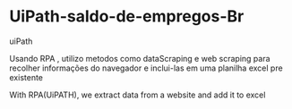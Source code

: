 # UiPath-saldo-de-empregos-Br
uiPath

Usando RPA , utilizo metodos como dataScraping e web scraping para recolher informações do navegador e inclui-las em uma planilha excel pre existente

With RPA(UiPATH), we extract data from a website and add it to excel
